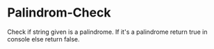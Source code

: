 # Palindrom-Check
Check if string given is a palindrome. If it's a palindrome return true in console else return false.
